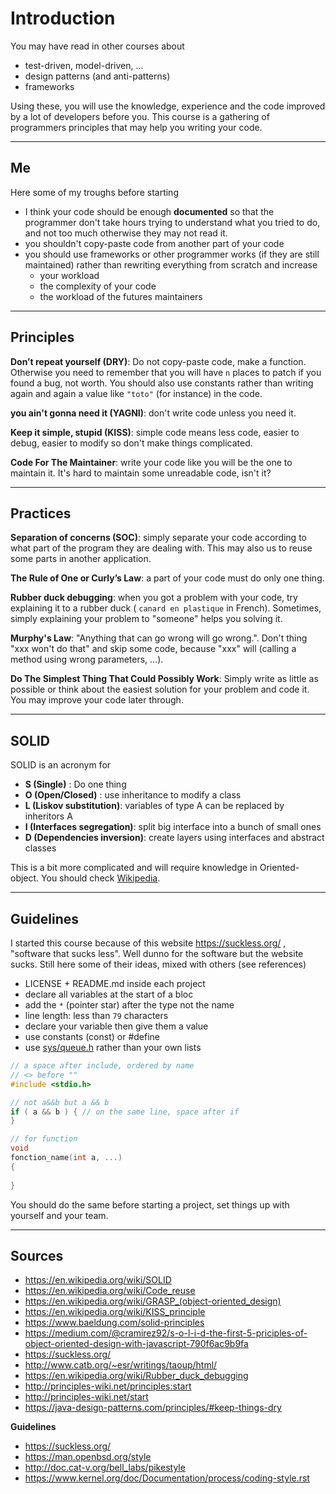 # Introduction

You may have read in other courses about

* test-driven, model-driven, ...
* design patterns (and anti-patterns)
* frameworks

Using these, you will use the knowledge, 
experience and the code
improved by a lot of developers before you.
This course is a gathering of programmers principles
that may help you writing your code.

<hr class="sr">

## Me

Here some of my troughs before starting 

* I think your code should be enough **documented**
  so that the programmer don't take hours trying
  to understand what you tried to do, and not too much
  otherwise they may not read it.
* you shouldn't copy-paste code from another part
  of your code
* you should use frameworks or other programmer works
  (if they are still maintained) rather than rewriting
  everything from scratch and increase
    * your workload
    * the complexity of your code
    * the workload of the futures maintainers

<hr class="sl">

## Principles

**Don’t repeat yourself (DRY)**: Do not copy-paste code,
make a function. Otherwise you need to remember that you
will have ``n`` places to patch if you found a bug,
not worth. You should also use constants rather than
writing again and again a value like ``"toto"`` (for
instance) in the code.

**you ain't gonna need it (YAGNI)**: don't write code
unless you need it.

**Keep it simple, stupid (KISS)**: simple code means
less code, easier to debug, easier to modify so don't
make things complicated.

**Code For The Maintainer**: write your code like you
will be the one to maintain it. It's hard to maintain
some unreadable code, isn't it?

<hr class="sr">

## Practices

**Separation of concerns (SOC)**: simply separate your
code according to what part of the program they are
dealing with. This may also us to reuse some parts
in another application.

**The Rule of One or Curly’s Law**: a part of your
code must do only one thing.

**Rubber duck debugging**: when you got a problem with
your code, try explaining it to a rubber duck (
``canard en plastique`` in French). Sometimes, simply
explaining your problem to "someone" helps you solving it.

**Murphy's Law**: "Anything that can go wrong will go wrong.".
Don't thing "xxx won't do that" and skip some code, because
"xxx" will (calling a method using wrong parameters, ...).

**Do The Simplest Thing That Could Possibly Work**:
Simply write as little as
possible or think about the easiest solution for your
problem and code it. You may improve your code later
through.

<hr class="sl">

## SOLID

SOLID is an acronym for

* **S (Single)** : Do one thing
* **O (Open/Closed)** : use inheritance to modify a class
* **L (Liskov substitution)**: variables of type A can be replaced by inheritors A
* **I (Interfaces segregation)**: split big interface into a bunch of small ones
* **D (Dependencies inversion)**: create layers using interfaces and abstract classes

This is a bit more complicated and will require knowledge
in Oriented-object. You should check [Wikipedia](https://en.wikipedia.org/wiki/SOLID).

<hr class="sr">

## Guidelines

I started this course because of this website
<https://suckless.org/> , "software that sucks less". Well
dunno for the software but the website sucks.
Still here some of their ideas, mixed with others
(see references)

* LICENSE + README.md inside each project
* declare all variables at the start of a bloc
* add the ``*`` (pointer star) after the type not the name
* line length: less than ``79`` characters
* declare your variable then give them a value
* use constants (const) or #define
* use [sys/queue.h](https://stackoverflow.com/questions/7627099/how-to-use-list-from-sys-queue-h)
  rather than your own lists

```c
// a space after include, ordered by name
// <> before ""
#include <stdio.h>

// not a&&b but a && b
if ( a && b ) { // on the same line, space after if
}

// for function
void
fonction_name(int a, ...)
{
    
}
```

You should do the same before starting a project,
set things up with yourself and your team.

<hr class="sl">

## Sources

* <https://en.wikipedia.org/wiki/SOLID>
* <https://en.wikipedia.org/wiki/Code_reuse>
* <https://en.wikipedia.org/wiki/GRASP_(object-oriented_design)>
* <https://en.wikipedia.org/wiki/KISS_principle>
* <https://www.baeldung.com/solid-principles>
* <https://medium.com/@cramirez92/s-o-l-i-d-the-first-5-priciples-of-object-oriented-design-with-javascript-790f6ac9b9fa>
* <https://suckless.org/>
* <http://www.catb.org/~esr/writings/taoup/html/> 
* <https://en.wikipedia.org/wiki/Rubber_duck_debugging>
* <http://principles-wiki.net/principles:start>
* <http://principles-wiki.net/start>
* <https://java-design-patterns.com/principles/#keep-things-dry>

**Guidelines**

* https://suckless.org/
* https://man.openbsd.org/style
* http://doc.cat-v.org/bell_labs/pikestyle
* https://www.kernel.org/doc/Documentation/process/coding-style.rst